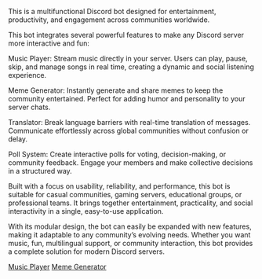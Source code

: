 This is a multifunctional Discord bot designed for entertainment, productivity, and engagement across communities worldwide.

This bot integrates several powerful features to make any Discord server more interactive and fun:

Music Player: Stream music directly in your server. Users can play, pause, skip, and manage songs in real time, creating a dynamic and social listening experience.

Meme Generator: Instantly generate and share memes to keep the community entertained. Perfect for adding humor and personality to your server chats.

Translator: Break language barriers with real-time translation of messages. Communicate effortlessly across global communities without confusion or delay.

Poll System: Create interactive polls for voting, decision-making, or community feedback. Engage your members and make collective decisions in a structured way.

Built with a focus on usability, reliability, and performance, this bot is suitable for casual communities, gaming servers, educational groups, or professional teams. It brings together entertainment, practicality, and social interactivity in a single, easy-to-use application.

With its modular design, the bot can easily be expanded with new features, making it adaptable to any community’s evolving needs. Whether you want music, fun, multilingual support, or community interaction, this bot provides a complete solution for modern Discord servers.

[Music Player](discordbot/screenshot_6.png)
[Meme Generator](discordbot/screenshot_7.png)
